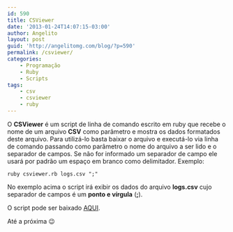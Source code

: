 ```yaml
---
id: 590
title: CSViewer
date: '2013-01-24T14:07:15-03:00'
author: Angelito
layout: post
guid: 'http://angelitomg.com/blog/?p=590'
permalink: /csviewer/
categories:
    - Programação
    - Ruby
    - Scripts
tags:
    - csv
    - csviewer
    - ruby
---
```


O **CSViewer** é um script de linha de comando escrito em ruby que recebe o nome de um arquivo **CSV** como parâmetro e mostra os dados formatados deste arquivo. Para utilizá-lo basta baixar o arquivo e executá-lo via linha de comando passando como parâmetro o nome do arquivo a ser lido e o separador de campos. Se não for informado um separador de campo ele usará por padrão um espaço em branco como delimitador. Exemplo:

`ruby csviewer.rb logs.csv ";"`

No exemplo acima o script irá exibir os dados do arquivo **logs.csv** cujo separador de campos é um **ponto e vírgula** (**;**).

O script pode ser baixado [AQUI](https://angelitomg.com/downloads/CSViewer.zip).

Até a próxima 😉